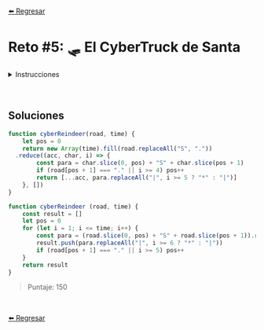 [⬅️ Regresar](https://github.com/cosmoart/adventJS)

# Reto #5: 🛷 El CyberTruck de Santa

<details>
  <summary>Instrucciones</summary>

Santa 🎅 está probando su nuevo trineo eléctrico, el CyberReindeer, en una carretera del Polo Norte. La carretera se representa con una cadena de caracteres, donde:

```js
. = Carretera
S = Trineo de Santa
* = Barrera abierta
| = Barrera cerrada
Ejemplo de carretera: S...|....|.....
```

Cada unidad de tiempo, el trineo avanza una posición a la derecha. Si encuentra una barrera cerrada, se detiene hasta que la barrera se abra. Si está abierta, la atraviesa directamente.

Todas las barreras empiezan cerradas, pero después de 5 unidades de tiempo, se abren todas para siempre.

Crea una función que simule el movimiento del trineo durante un tiempo dado y devuelva un array de cadenas representando el estado de la carretera en cada unidad de tiempo:

```js
const road = 'S..|...|..'
const time = 10 // unidades de tiempo
const result = cyberReindeer(road, time)

/* -> result:
[
  'S..|...|..', // estado inicial
  '.S.|...|..', // avanza el trineo la carretera
  '..S|...|..', // avanza el trineo la carretera
  '..S|...|..', // el trineo para en la barrera
  '..S|...|..', // el trineo para en la barrera
  '...S...*..', // se abre la barrera, el trineo avanza
  '...*S..*..', // avanza el trineo la carretera
  '...*.S.*..', // avanza el trineo la carretera
  '...*..S*..', // avanza el trineo la carretera
  '...*...S..', // avanza por la barrera abierta
]
*/
```

El resultado es un array donde cada elemento muestra la carretera en cada unidad de tiempo.

Ten en cuenta que si el trineo está en la misma posición que una barrera, entonces toma su lugar en el array.

Los elfos se inspiraron en este reto de Code Wars.

</br>

</details>

<br/>
<br/>

## Soluciones

```js
function cyberReindeer(road, time) {
	let pos = 0
	return new Array(time).fill(road.replaceAll("S", "."))
  .reduce((acc, char, i) => {
		const para = char.slice(0, pos) + "S" + char.slice(pos + 1)
		if (road[pos + 1] === "." || i >= 4) pos++
		return [...acc, para.replaceAll("|", i >= 5 ? "*" : "|")]
	}, [])
}
```

```js
function cyberReindeer (road, time) {
	const result = []
	let pos = 0
	for (let i = 1; i <= time; i++) {
		const para = (road.slice(0, pos) + "S" + road.slice(pos + 1)).replace("S", ".")
		result.push(para.replaceAll("|", i >= 6 ? "*" : "|"))
		if (road[pos + 1] === "." || i >= 5) pos++
	}
	return result
}
```

> Puntaje: 150

<br/>

[⬅️ Regresar](https://github.com/cosmoart/adventJS)